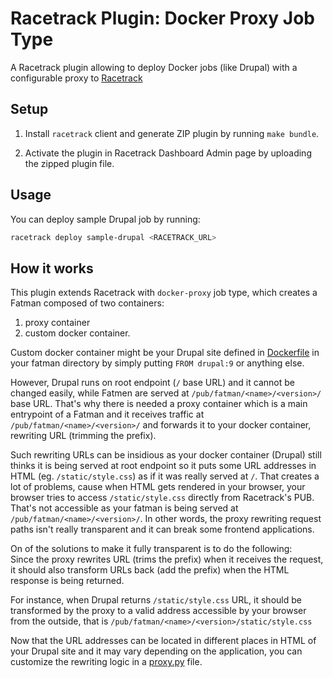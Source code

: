 # Racetrack Plugin: Docker Proxy Job Type

A Racetrack plugin allowing to deploy Docker jobs (like Drupal) with a configurable proxy to
[Racetrack](https://github.com/TheRacetrack/racetrack)

## Setup
1. Install `racetrack` client and generate ZIP plugin by running `make bundle`.

2. Activate the plugin in Racetrack Dashboard Admin page
  by uploading the zipped plugin file.

## Usage
You can deploy sample Drupal job by running:
```bash
racetrack deploy sample-drupal <RACETRACK_URL>
```

## How it works

This plugin extends Racetrack with `docker-proxy` job type,
which creates a Fatman composed of two containers:  
1. proxy container
2. custom docker container.

Custom docker container might be your Drupal site defined in [Dockerfile](./sample-drupal/Dockerfile) 
in your fatman directory by simply putting `FROM drupal:9` or anything else.

However, Drupal runs on root endpoint (`/` base URL) and it cannot be changed easily, 
while Fatmen are served at `/pub/fatman/<name>/<version>/` base URL.
That's why there is needed a proxy container which is a main entrypoint of a Fatman
and it receives traffic at `/pub/fatman/<name>/<version>/` 
and forwards it to your docker container,
rewriting URL (trimming the prefix).

Such rewriting URLs can be insidious as your docker container (Drupal) 
still thinks it is being served at root endpoint so it puts some URL addresses in HTML 
(eg. `/static/style.css`) as if it was really served at `/`.
That creates a lot of problems, cause when HTML gets rendered in your browser, 
your browser tries to access `/static/style.css` directly from Racetrack's PUB. 
That's not accessible as your fatman is being served at `/pub/fatman/<name>/<version>/`.
In other words, the proxy rewriting request paths isn't really transparent
and it can break some frontend applications.

On of the solutions to make it fully transparent is to do the following:  
Since the proxy rewrites URL (trims the prefix) when it receives the request, 
it should also transform URLs back (add the prefix) when the HTML response is being returned.

For instance, when Drupal returns `/static/style.css` URL, 
it should be transformed by the proxy to a valid address accessible by your 
browser from the outside, that is `/pub/fatman/<name>/<version>/static/style.css`

Now that the URL addresses can be located in different places in HTML of your Drupal site
and it may vary depending on the application,
you can customize the rewriting logic in a [proxy.py](./sample-drupal/proxy.py) file.
